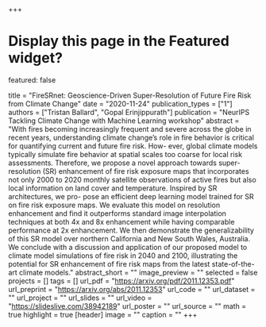 +++
# Display this page in the Featured widget?
featured: false

title = "FireSRnet: Geoscience-Driven Super-Resolution of Future Fire Risk from Climate Change"
date = "2020-11-24"
publication_types = ["1"]
authors = ["Tristan Ballard", "Gopal Erinjippurath"]
publication = "NeurIPS Tackling Climate Change with Machine Learning workshop"
abstract = "With fires becoming increasingly frequent and severe across the globe in recent years, understanding climate change’s role in fire behavior is critical for quantifying current and future fire risk. How- ever, global climate models typically simulate fire behavior at spatial scales too coarse for local risk assessments. Therefore, we propose a novel approach towards super-resolution (SR) enhancement of fire risk exposure maps that incorporates not only 2000 to 2020 monthly satellite observations of active fires but also local information on land cover and temperature. Inspired by SR architectures, we pro- pose an efficient deep learning model trained for SR on fire risk exposure maps. We evaluate this model on resolution enhancement and find it outperforms standard image interpolation techniques at both 4x and 8x enhancement while having comparable performance at 2x enhancement. We then demonstrate the generalizability of this SR model over northern California and New South Wales, Australia. We conclude with a discussion and application of our proposed model to climate model simulations of fire risk in 2040 and 2100, illustrating the potential for SR enhancement of fire risk maps from the latest state-of-the-art climate models."
abstract_short = ""
image_preview = ""
selected = false
projects = []
tags = []
url_pdf = "https://arxiv.org/pdf/2011.12353.pdf"
url_preprint = "https://arxiv.org/abs/2011.12353"
url_code = ""
url_dataset = ""
url_project = ""
url_slides = ""
url_video = "https://slideslive.com/38942189"
url_poster = ""
url_source = ""
math = true
highlight = true
[header]
image = ""
caption = ""
+++
